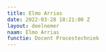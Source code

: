 ```yaml
---
title: Elmo Arrias
date: 2022-03-28 18:21:00 Z
layout: deelnemer
naam: Elmo Arrias
functie: Docent Procestechniek
---
```


